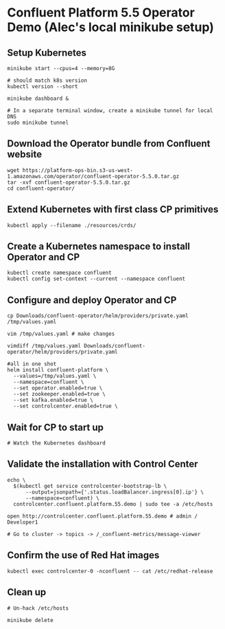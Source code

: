 # Confluent Platform 5.5 Operator Demo (Alec's local minikube setup)
 
## Setup Kubernetes

```
minikube start --cpus=4 --memory=8G

# should match k8s version
kubectl version --short

minikube dashboard &

# In a separate terminal window, create a minikube tunnel for local DNS
sudo minikube tunnel
```

## Download the Operator bundle from Confluent website
```
wget https://platform-ops-bin.s3-us-west-1.amazonaws.com/operator/confluent-operator-5.5.0.tar.gz
tar -xvf confluent-operator-5.5.0.tar.gz
cd confluent-operator/
```

## Extend Kubernetes with first class CP primitives

```
kubectl apply --filename ./resources/crds/
```

## Create a Kubernetes namespace to install Operator and CP

```
kubectl create namespace confluent
kubectl config set-context --current --namespace confluent
```

## Configure and deploy Operator and CP

```
cp Downloads/confluent-operator/helm/providers/private.yaml /tmp/values.yaml

vim /tmp/values.yaml # make changes

vimdiff /tmp/values.yaml Downloads/confluent-operator/helm/providers/private.yaml

#all in one shot
helm install confluent-platform \
  --values=/tmp/values.yaml \
  --namespace=confluent \
  --set operator.enabled=true \
  --set zookeeper.enabled=true \
  --set kafka.enabled=true \
  --set controlcenter.enabled=true \
```

## Wait for CP to start up

```
# Watch the Kubernetes dashboard
```

## Validate the installation with Control Center

```
echo \
  $(kubectl get service controlcenter-bootstrap-lb \
      --output=jsonpath={'.status.loadBalancer.ingress[0].ip'} \
      --namespace=confluent) \
  controlcenter.confluent.platform.55.demo | sudo tee -a /etc/hosts

open http://controlcenter.confluent.platform.55.demo # admin / Developer1

# Go to cluster -> topics -> /_confluent-metrics/message-viewer
```

## Confirm the use of Red Hat images

```
kubectl exec controlcenter-0 -nconfluent -- cat /etc/redhat-release
```

## Clean up

```
# Un-hack /etc/hosts

minikube delete
```
